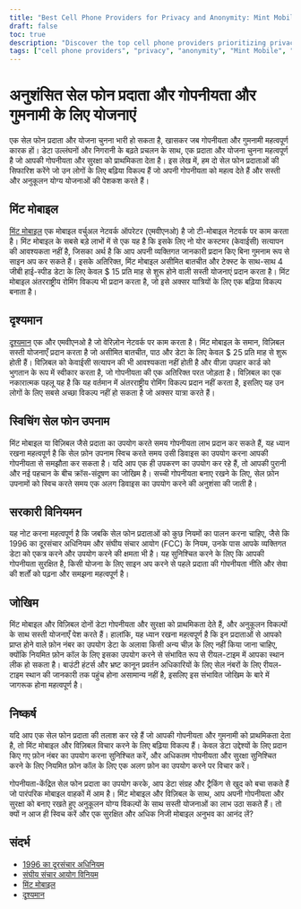 ```yaml
---
title: "Best Cell Phone Providers for Privacy and Anonymity: Mint Mobile and Visible"
draft: false
toc: true
description: "Discover the top cell phone providers prioritizing privacy and anonymity and learn why Mint Mobile and Visible are great options"
tags: ["cell phone providers", "privacy", "anonymity", "Mint Mobile", "Visible", "mobile virtual network operator", "KYC verification", "gift cards", "affordable plans", "customizable plans", "international roaming", "switching cell phone aliases", "government regulations", "Telecommunications Act of 1996", "FCC regulations", "data privacy", "data security", "mobile plans", "mobile carriers", "mobile networks"]
---
```

 # अनुशंसित सेल फोन प्रदाता और गोपनीयता और गुमनामी के लिए योजनाएं  एक सेल फोन प्रदाता और योजना चुनना भारी हो सकता है, खासकर जब गोपनीयता और गुमनामी महत्वपूर्ण कारक हों। डेटा उल्लंघनों और निगरानी के बढ़ते प्रचलन के साथ, एक प्रदाता और योजना चुनना महत्वपूर्ण है जो आपकी गोपनीयता और सुरक्षा को प्राथमिकता देता है। इस लेख में, हम दो सेल फोन प्रदाताओं की सिफारिश करेंगे जो उन लोगों के लिए बढ़िया विकल्प हैं जो अपनी गोपनीयता को महत्व देते हैं और सस्ती और अनुकूलन योग्य योजनाओं की पेशकश करते हैं।  ## मिंट मोबाइल  [मिंट मोबाइल](https://www.mintmobile.com/) एक मोबाइल वर्चुअल नेटवर्क ऑपरेटर (एमवीएनओ) है जो टी-मोबाइल नेटवर्क पर काम करता है। मिंट मोबाइल के सबसे बड़े लाभों में से एक यह है कि इसके लिए नो योर कस्टमर (केवाईसी) सत्यापन की आवश्यकता नहीं है, जिसका अर्थ है कि आप अपनी व्यक्तिगत जानकारी प्रदान किए बिना गुमनाम रूप से साइन अप कर सकते हैं। इसके अतिरिक्त, मिंट मोबाइल असीमित बातचीत और टेक्स्ट के साथ-साथ 4 जीबी हाई-स्पीड डेटा के लिए केवल $ 15 प्रति माह से शुरू होने वाली सस्ती योजनाएं प्रदान करता है। मिंट मोबाइल अंतरराष्ट्रीय रोमिंग विकल्प भी प्रदान करता है, जो इसे अक्सर यात्रियों के लिए एक बढ़िया विकल्प बनाता है।  ## दृश्यमान  [दृश्यमान](https://www.visible.com/) एक और एमवीएनओ है जो वेरिज़ोन नेटवर्क पर काम करता है। मिंट मोबाइल के समान, विज़िबल सस्ती योजनाएँ प्रदान करता है जो असीमित बातचीत, पाठ और डेटा के लिए केवल $ 25 प्रति माह से शुरू होती हैं। विज़िबल को केवाईसी सत्यापन की भी आवश्यकता नहीं होती है और वीज़ा उपहार कार्ड को भुगतान के रूप में स्वीकार करता है, जो गोपनीयता की एक अतिरिक्त परत जोड़ता है। विज़िबल का एक नकारात्मक पहलू यह है कि यह वर्तमान में अंतरराष्ट्रीय रोमिंग विकल्प प्रदान नहीं करता है, इसलिए यह उन लोगों के लिए सबसे अच्छा विकल्प नहीं हो सकता है जो अक्सर यात्रा करते हैं।  ## स्विचिंग सेल फोन उपनाम  मिंट मोबाइल या विज़िबल जैसे प्रदाता का उपयोग करते समय गोपनीयता लाभ प्रदान कर सकते हैं, यह ध्यान रखना महत्वपूर्ण है कि सेल फ़ोन उपनाम स्विच करते समय उसी डिवाइस का उपयोग करना आपकी गोपनीयता से समझौता कर सकता है। यदि आप एक ही उपकरण का उपयोग कर रहे हैं, तो आपकी पुरानी और नई पहचान के बीच क्रॉस-संदूषण का जोखिम है। सच्ची गोपनीयता बनाए रखने के लिए, सेल फ़ोन उपनामों को स्विच करते समय एक अलग डिवाइस का उपयोग करने की अनुशंसा की जाती है।  ## सरकारी विनियमन  यह नोट करना महत्वपूर्ण है कि जबकि सेल फोन प्रदाताओं को कुछ नियमों का पालन करना चाहिए, जैसे कि 1996 का दूरसंचार अधिनियम और संघीय संचार आयोग (FCC) के नियम, उनके पास आपके व्यक्तिगत डेटा को एकत्र करने और उपयोग करने की क्षमता भी है। यह सुनिश्चित करने के लिए कि आपकी गोपनीयता सुरक्षित है, किसी योजना के लिए साइन अप करने से पहले प्रदाता की गोपनीयता नीति और सेवा की शर्तों को पढ़ना और समझना महत्वपूर्ण है।  ## जोखिम  मिंट मोबाइल और विज़िबल दोनों डेटा गोपनीयता और सुरक्षा को प्राथमिकता देते हैं, और अनुकूलन विकल्पों के साथ सस्ती योजनाएँ पेश करते हैं। हालांकि, यह ध्यान रखना महत्वपूर्ण है कि इन प्रदाताओं से आपको प्राप्त होने वाले फ़ोन नंबर का उपयोग डेटा के अलावा किसी अन्य चीज़ के लिए नहीं किया जाना चाहिए, क्योंकि नियमित फ़ोन कॉल के लिए इसका उपयोग करने से संभावित रूप से रीयल-टाइम में आपका स्थान लीक हो सकता है। बाउंटी हंटर्स और भ्रष्ट कानून प्रवर्तन अधिकारियों के लिए सेल नंबरों के लिए रीयल-टाइम स्थान की जानकारी तक पहुंच होना असामान्य नहीं है, इसलिए इस संभावित जोखिम के बारे में जागरूक होना महत्वपूर्ण है।  ## निष्कर्ष  यदि आप एक सेल फोन प्रदाता की तलाश कर रहे हैं जो आपकी गोपनीयता और गुमनामी को प्राथमिकता देता है, तो मिंट मोबाइल और विज़िबल विचार करने के लिए बढ़िया विकल्प हैं। केवल डेटा उद्देश्यों के लिए प्रदान किए गए फ़ोन नंबर का उपयोग करना सुनिश्चित करें, और अधिकतम गोपनीयता और सुरक्षा सुनिश्चित करने के लिए नियमित फ़ोन कॉल के लिए एक अलग फ़ोन का उपयोग करने पर विचार करें।  गोपनीयता-केंद्रित सेल फोन प्रदाता का उपयोग करके, आप डेटा संग्रह और ट्रैकिंग से खुद को बचा सकते हैं जो पारंपरिक मोबाइल वाहकों में आम है। मिंट मोबाइल और विज़िबल के साथ, आप अपनी गोपनीयता और सुरक्षा को बनाए रखते हुए अनुकूलन योग्य विकल्पों के साथ सस्ती योजनाओं का लाभ उठा सकते हैं। तो क्यों न आज ही स्विच करें और एक सुरक्षित और अधिक निजी मोबाइल अनुभव का आनंद लें?  ## संदर्भ  - [1996 का दूरसंचार अधिनियम](https://www.congress.gov/104/plaws/publ104/PLAW-104publ104.pdf) - [संघीय संचार आयोग विनियम](https://www.fcc.gov/general/tecommunication-act-1996) - [मिंट मोबाइल](https://www.mintmobile.com/) - [दृश्यमान](https://www.visible.com/)
